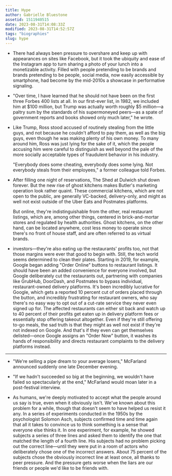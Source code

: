 ```yaml
---
title: Hype
author: Gabrielle Bluestone
assetid: 1511940515
date: 2023-08-31T14:08:33Z
modified: 2023-08-31T14:52:57Z
tags: "biographies"
slug: hype
---
```


*  There had always been pressure to overshare and keep up with appearances on sites like Facebook, but it took the ubiquity and ease of the Instagram app to turn sharing a photo of your lunch into a monetizable activity. Filled with people pretending to be brands and brands pretending to be people, social media, now easily accessible by smartphone, had become by the mid-2010s a showcase in performative signaling.

*  "Over time, I have learned that he should not have been on the first three Forbes 400 lists at all. In our first-ever list, in 1982, we included him at $100 million, but Trump was actually worth roughly $5 million—a paltry sum by the standards of his supermoneyed peers—as a spate of government reports and books showed only much later," he wrote.

*  Like Trump, Ross stood accused of routinely stealing from the little guys, and not because he couldn't afford to pay them, as well as the big guys, even though he was making plenty of his own money. To many around him, Ross was just lying for the sake of it, which the people accusing him were careful to distinguish as well beyond the pale of the more socially acceptable types of fraudulent behavior in his industry.
   
   "Everybody does some cheating, everybody does some lying. Not everybody steals from their employees," a former colleague told Forbes.

*  After filling one night of reservations, The Shed at Dulwich shut down forever. But the new rise of ghost kitchens makes Butler's marketing operation look rather quaint. These commercial kitchens, which are not open to the public, are generally VC-backed, delivery-only, and might as well not exist outside of the Uber Eats and Postmates platforms.
   
   But online, they're indistinguishable from the other, real restaurant listings, which are, among other things, centered in brick-and-mortar stores and regulated by health authorities. Ghost kitchens, on the other hand, can be located anywhere, cost less money to operate since there's no front of house staff, and are often referred to as virtual brands.

*  investors—they're also eating up the restaurants' profits too, not that those margins were ever that good to begin with. Still, the tech world seems determined to clean their plates. Starting in 2019, for example, Google began adding "Order Online" buttons to restaurant listings. It should have been an added convenience for everyone involved, but Google deliberately cut the restaurants out, partnering with companies like GrubHub, DoorDash, and Postmates to bypass individual, restaurant-owned delivery platforms. It's been incredibly lucrative for Google, which gets a reported 10 percent cut of orders placed through the button, and incredibly frustrating for restaurant owners, who say there's no easy way to opt out of a cut-rate service they never even signed up for. The affected restaurants can either sit back and watch up to 40 percent of their profits get eaten up in delivery platform fees or essentially stop offering takeout altogether. Even if they're still offering to-go meals, the sad truth is that they might as well not exist if they're not indexed on Google. And that's if they even can get themselves delisted—once Google assigns an "Order Now" button, it washes its hands of responsibility and directs restaurant complaints to the delivery platforms instead.

---

*  "We're selling a pipe dream to your average losers," McFarland announced suddenly one late December evening.

*  "If we hadn't succeeded so big at the beginning, we wouldn't have failed so spectacularly at the end," McFarland would moan later in a post-festival interview.

*  As humans, we're deeply motivated to accept what the people around us say is true, even when it obviously isn't. We've known about this problem for a while, though that doesn't seem to have helped us resist it any. In a series of experiments conducted in the 1950s by the psychologist Solomon Asch, subjects confirmed time and time again that all it takes to convince us to think something is a sense that everyone else thinks it. In one experiment, for example, he showed subjects a series of three lines and asked them to identify the one that matched the length of a fourth line. His subjects had no problem picking out the correct line—until they were put in a room of actors who deliberately chose one of the incorrect answers. About 75 percent of the subjects chose the obviously incorrect line at least once, all thanks to peer pressure. And the pressure gets worse when the liars are our friends or people we'd like to be friends with.

